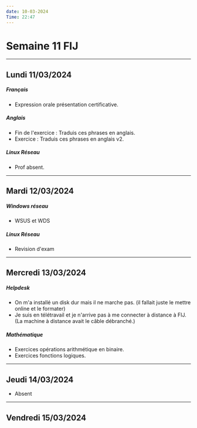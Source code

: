 ```yaml
---
date: 10-03-2024
Time: 22:47
---
```

# Semaine 11 FIJ
---
## Lundi 11/03/2024
##### Français
- Expression orale présentation certificative.
##### Anglais
- Fin de l'exercice : Traduis ces phrases en anglais.
- Exercice : Traduis ces phrases en anglais v2.
##### Linux Réseau
- Prof absent.
---
## Mardi 12/03/2024
##### Windows réseau
- WSUS et WDS
##### Linux Réseau 
- Revision d'exam
---
## Mercredi 13/03/2024
##### Helpdesk
- On m'a installé un disk dur mais il ne marche pas. (il fallait juste le mettre online et le formater)
- Je suis en télétravail et je n'arrive pas à me connecter à distance à FIJ.  (La machine à distance avait le câble débranché.)
##### Mathématique
- Exercices opérations arithmétique en binaire.
- Exercices fonctions logiques.
---
## Jeudi 14/03/2024
- Absent 
---
## Vendredi  15/03/2024

